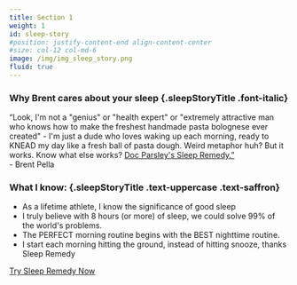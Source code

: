 ```yaml
---
title: Section 1
weight: 1
id: sleep-story
#position: justify-content-end align-content-center
#size: col-12 col-md-6
image: /img/img_sleep_story.png
fluid: true
---
```


<div id="sleep-story-top">
<div class="container">
<div class="row">
<div class="col col-12 col-md-6">

### Why Brent cares about your sleep {.sleepStoryTitle .font-italic}

<div class="brentQuote">“Look, I'm not a "genius" or "health expert" or "extremely attractive man who knows how to make the freshest handmade pasta bolognese ever created" - I'm just a dude who loves waking up each morning, ready to KNEAD my day like a fresh ball of pasta dough. Weird metaphor huh? But it works. Know what else works? <a href="https://store.docparsley.com/products/sleep-remedy-capsules" target="_blank" class="text-decoration-underline">Doc Parsley's Sleep Remedy.”</a></div>
<div class="quoteName">- Brent Pella</div>
</div>
</div>
</div>
</div>

<div id="sleep-story-bot">
<div class="container">
<div class="row">
<div class="col col-12 col-md-6">

### What I know: {.sleepStoryTitle .text-uppercase .text-saffron}

<ul class="checklist">
<li>As a lifetime athlete, I know the significance of good sleep</li>
<li>I truly believe with 8 hours (or more) of sleep, we could solve 99% of the world's problems.</li>
<li>The PERFECT morning routine begins with the BEST nighttime routine.</li>
<li>I start each morning hitting the ground, instead of hitting snooze, thanks Sleep Remedy</li>
</ul>
<a href="https://store.docparsley.com/products/sleep-remedy-capsules" target="_blank" class="button btn-saffron">Try Sleep Remedy Now</a>
</div>
</div>
</div>
</div>

